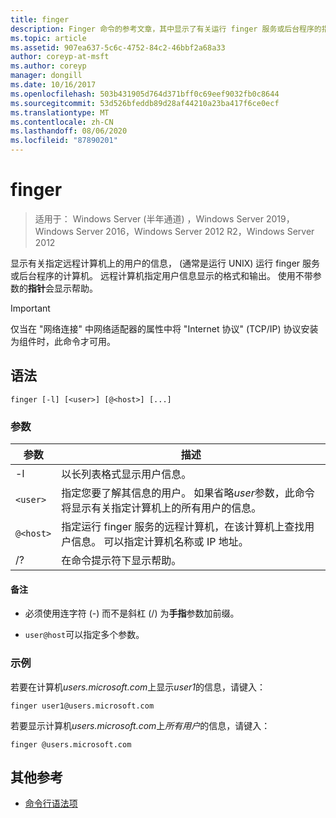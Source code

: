 ```yaml
---
title: finger
description: Finger 命令的参考文章，其中显示了有关运行 finger 服务或后台程序的指定远程计算机上的用户的信息。
ms.topic: article
ms.assetid: 907ea637-5c6c-4752-84c2-46bbf2a68a33
author: coreyp-at-msft
ms.author: coreyp
manager: dongill
ms.date: 10/16/2017
ms.openlocfilehash: 503b431905d764d371bff0c69eef9032fb0c8644
ms.sourcegitcommit: 53d526bfeddb89d28af44210a23ba417f6ce0ecf
ms.translationtype: MT
ms.contentlocale: zh-CN
ms.lasthandoff: 08/06/2020
ms.locfileid: "87890201"
---
```

# <a name="finger"></a>finger

> 适用于： Windows Server (半年通道) ，Windows Server 2019，Windows Server 2016，Windows Server 2012 R2，Windows Server 2012

显示有关指定远程计算机上的用户的信息， (通常是运行 UNIX) 运行 finger 服务或后台程序的计算机。 远程计算机指定用户信息显示的格式和输出。 使用不带参数的**指针**会显示帮助。

> [!IMPORTANT]
> 仅当在 "网络连接" 中网络适配器的属性中将 "Internet 协议" (TCP/IP) 协议安装为组件时，此命令才可用。

## <a name="syntax"></a>语法

```
finger [-l] [<user>] [@<host>] [...]
```

### <a name="parameters"></a>参数

| 参数 | 描述 |
| --------- | ----------- |
| -l | 以长列表格式显示用户信息。 |
| `<user>` | 指定您要了解其信息的用户。 如果省略*user*参数，此命令将显示有关指定计算机上的所有用户的信息。 |
| `@<host>` | 指定运行 finger 服务的远程计算机，在该计算机上查找用户信息。 可以指定计算机名称或 IP 地址。 |
| /? | 在命令提示符下显示帮助。 |

#### <a name="remarks"></a>备注

- 必须使用连字符 (-) 而不是斜杠 (/) 为**手指**参数加前缀。

- `user@host`可以指定多个参数。

### <a name="examples"></a>示例

若要在计算机*users.microsoft.com*上显示*user1*的信息，请键入：

```
finger user1@users.microsoft.com
```

若要显示计算机*users.microsoft.com*上*所有用户*的信息，请键入：

```
finger @users.microsoft.com
```

## <a name="additional-references"></a>其他参考

- [命令行语法项](command-line-syntax-key.md)
